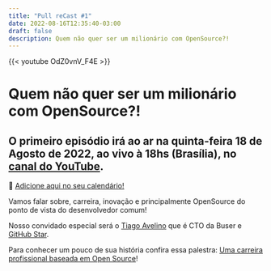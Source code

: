 ```yaml
---
title: "Pull reCast #1"
date: 2022-08-16T12:35:40-03:00
draft: false
description: Quem não quer ser um milionário com OpenSource?!
---
```


{{< youtube OdZ0vnV_F4E >}}

# Quem não quer ser um milionário com OpenSource?!

## O primeiro episódio irá ao ar na quinta-feira 18 de Agosto de 2022, ao vivo à 18hs (Brasília), no [canal do YouTube](https://www.youtube.com/channel/UC4FvW-Q6kVLeZuvhGb4txrQ).

:calendar: [Adicione aqui no seu calendário!](/calendar/ep001.ics)

Vamos falar sobre, carreira, inovação e principalmente OpenSource do ponto de vista do desenvolvedor comum!

Nosso convidado especial será o [Tiago Avelino](http://avelino.run) que é CTO da Buser e [GitHub Star](https://stars.github.com/profiles/avelino/).

Para conhecer um pouco de sua história confira essa palestra: [Uma carreira profissional baseada em Open Source](https://avelino.run/palestra-uma-carreira-profissional-baseada-em-open-source-engenharia-de-software/)!

